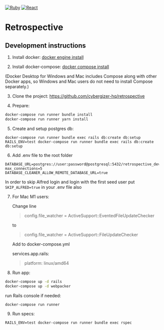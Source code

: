 [![Ruby](https://img.shields.io/badge/Ruby-2.7.0-brightgreen.svg?style=flat-square)](https://www.ruby-lang.org/)
[![React](https://img.shields.io/badge/React-16.12.0-blue.svg?style=flat-square)](https://reactjs.org/)

# Retrospective

## Development instructions

1. Install docker:  [docker engine install](https://docs.docker.com/engine/install/ "docker engine install")


2. Install docker-compose: [docker compose install](https://docs.docker.com/compose/install/ "docker compose install")

(Docker Desktop for Windows and Mac includes Compose along with other Docker apps, so Windows and Mac users do not need to install Compose separately.)

3. Clone the project: https://github.com/cybergizer-hq/retrospective

4. Prepare:
``` bash
docker-compose run runner bundle install
docker-compose run runner yarn install
```

5. Create and setup postgres db:
```
docker-compose run runner bundle exec rails db:create db:setup
RAILS_ENV=test docker-compose run runner bundle exec rails db:create db:setup
```

6. Add .env file to the root folder
```
DATABASE_URL=postgres://user:password@postgresql:5432/retrospective_development?max_connections=5
DATABASE_CLEANER_ALLOW_REMOTE_DATABASE_URL=true
```

In order to skip Alfred login and login with the first seed user put `SKIP_ALFRED=true` in your .env file also

7. For Mac M1 users:

   Change line 

   >config.file_watcher = ActiveSupport::EventedFileUpdateChecker

   to

   >config.file_watcher = ActiveSupport::FileUpdateChecker

   Add to docker-compose.yml

   services.app.rails:

   >platform: linux/amd64


8. Run app:
``` bash
docker-compose up -d rails
docker-compose up -d webpacker
```

run Rails console if needed:
```
docker-compose run runner
```

9. Run specs:
```
RAILS_ENV=test docker-compose run runner bundle exec rspec
```

